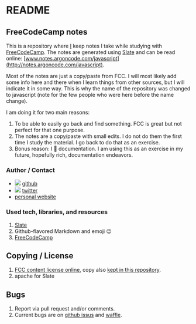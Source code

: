 # README
## FreeCodeCamp notes
This is a repository where [I](https://github.com/ArgonCode) keep notes I take while studying with [FreeCodeCamp](https://freecodecamp.com). The notes are generated using [Slate](https://github.com/lord/slate) and can be read online: [www.notes.argoncode.com/javascript](http://notes.argoncode.com/javascript).

Most of the notes are just a copy/paste from FCC. I will most likely add some info here and there when I learn things from other sources, but I will indicate it in some way. This is why the name of the repository was changed to javascript (note for the few people who were here before the name change).

I am doing it for two main reasons:

1. To be able to easily go back and find something. FCC is great but not perfect for that one purpose.
2. The notes are a copy/paste with small edits. I do not do them the first time I study the material. I go back to do that as an exercise.
3. Bonus reason: I :blue_heart: documentation. I am using this as an exercise in my future, hopefully rich, documentation endeavors.

### Author / Contact
* ![](https://dl.dropboxusercontent.com/u/633848/Images/github_24_black.png) [github](http://www.github.com/argoncode)
* ![](https://dl.dropboxusercontent.com/u/633848/Images/twitter.png) [twitter](http://twitter.com/argoncode)
* [personal website](http://argoncode.com/contact)

### Used tech, libraries, and resources
1. [Slate](https://github.com/lord/slate)
2. Github-flavored Markdown and emoji :wink:
3. [FreeCodeCamp](https://freecodecamp.com)

## Copying / License
1. [FCC content license online](https://github.com/FreeCodeCamp/FreeCodeCamp/blob/staging/LICENSE.md), copy also [kept in this repository](LICENSE-FCC).
2. apache for Slate

## Bugs
1. Report via pull request and/or comments.
2. Current bugs are on [github issus](https://github.com/ArgonNotes/javascript/issues) and [waffle](https://waffle.io/ArgonNotes/javascript).
